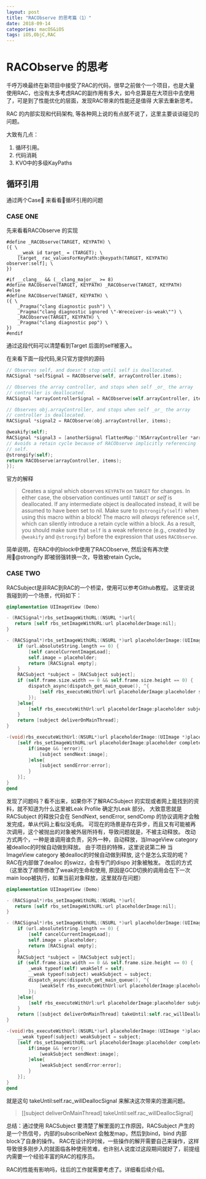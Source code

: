 ```yaml
---
layout: post
title: "RACObserve 的思考篇（1）"
date: 2018-09-14
categories: macOS&iOS
tags: iOS,ObjC,RAC
---
```


# RACObserve 的思考

千呼万唤最终在新项目中接受了RAC的代码，很早之前做个一个项目，也是大量使用RAC，也没有太多考虑RAC的副作用有多大，如今总算是在大项目中去使用了，可是到了性能优化的层面，发现RAC带来的性能还是值得
大家去重新思考。

RAC 的内部实现和代码架构, 等各种网上说的有点就不说了，这里主要谈谈碰见的问题。

大致有几点：

1. 循环引用。
2. 代码消耗
3. KVO中的多级KayPaths

## 循环引用

通过两个Case 来看看循环引用的问题

### CASE ONE

先来看看RACObserve 的实现

```Macro
#define _RACObserve(TARGET, KEYPATH) \
({ \
    __weak id target_ = (TARGET); \
    [target_ rac_valuesForKeyPath:@keypath(TARGET, KEYPATH) observer:self]; \
})

#if __clang__ && (__clang_major__ >= 8)
#define RACObserve(TARGET, KEYPATH) _RACObserve(TARGET, KEYPATH)
#else
#define RACObserve(TARGET, KEYPATH) \
({ \
    _Pragma("clang diagnostic push") \
    _Pragma("clang diagnostic ignored \"-Wreceiver-is-weak\"") \
    _RACObserve(TARGET, KEYPATH) \
    _Pragma("clang diagnostic pop") \
})
#endif
```

通过这段代码可以清楚看到Target 后面的self被塞入。

在来看下面一段代码,来只官方提供的源码

```Objective-C
// Observes self, and doesn't stop until self is deallocated.
RACSignal *selfSignal = RACObserve(self, arrayController.items);

// Observes the array controller, and stops when self _or_ the array
// controller is deallocated.
RACSignal *arrayControllerSignal = RACObserve(self.arrayController, items);

// Observes obj.arrayController, and stops when self _or_ the array
// controller is deallocated.
RACSignal *signal2 = RACObserve(obj.arrayController, items);

@weakify(self);
RACSignal *signal3 = [anotherSignal flattenMap:^(NSArrayController *arrayController) {
// Avoids a retain cycle because of RACObserve implicitly referencing
// self.
@strongify(self);
return RACObserve(arrayController, items);
}];
```

官方的解释
> Creates a signal which observes `KEYPATH` on `TARGET` for changes.
In either case, the observation continues until `TARGET` _or self_ is
deallocated. If any intermediate object is deallocated instead, it will be
assumed to have been set to nil.
Make sure to `@strongify(self)` when using this macro within a block! The
macro will _always_ reference `self`, which can silently introduce a retain
cycle within a block. As a result, you should make sure that `self` is a weak
reference (e.g., created by `@weakify` and `@strongify`) before the
expression that uses `RACObserve`.
>

简单说明，在RAC中的block中使用了RACObserve, 然后没有再次使用@strongify 即被弱强转换一次，导致被retain Cycle。

### CASE TWO

RACSubject是非RAC到RAC的一个桥梁，使用可以参考Github教程。
这里说说我碰到的一个场景，代码如下：

```Objective-C
@implementation UIImageView (Demo)

- (RACSignal*)rbs_setImageWithURL:(NSURL *)url{
   return [self rbs_setImageWithURL:url placeholderImage:nil];
}

- (RACSignal*)rbs_setImageWithURL:(NSURL *)url placeholderImage:(UIImage *)placeholder{
    if (url.absoluteString.length == 0) {
        [self cancelCurrentImageLoad];
        self.image = placeholder;
        return [RACSignal empty];
    }
    RACSubject *subject = [RACSubject subject];
    if (self.frame.size.width == 0 && self.frame.size.height == 0) {
        dispatch_async(dispatch_get_main_queue(), ^{
            [self rbs_executeWithUrl:url placeholderImage:placeholder subject:subject];
        });
    }else{
        [self rbs_executeWithUrl:url placeholderImage:placeholder subject:subject];
    }
    return [subject deliverOnMainThread];
}

-(void)rbs_executeWithUrl:(NSURL*)url placeholderImage:(UIImage *)placeholder subject:(RACSubject*)subject{
    [self rbs_setImageWithURL:url placeholderImage:placeholder completed:^(UIImage * _Nullable image, NSError * _Nullable error, RBSImageCacheType cacheType, NSURL * _Nullable imageURL) {
        if(image && !error){
            [subject sendNext:image];
        }else{
            [subject sendError:error];
        }
    }];
}
@end
```

发现了问题吗？看不出来，如果你不了解RACSubject 的实现或者网上能找到的资料，就不知道为什么这里被Leak Profile 确定为Leak 部分。
大致意思就是RACSubject 的释放只会在 SendNext, sendError, sendComp 的协议调用才会触发完成，单从代码上看似没毛病。
可现在的场景是存在异步，而且又有可能被再次调用，这个被抛出的对象被外层所持有，导致问题就是，不被主动释放。
改动方式两个，一种是谁调用谁负责，另外一种，自动释放，当ImageView category 被dealloc的时候自动做到释放。
由于项目的特殊，这里说说第二种
当ImageView category 被dealloc的时候自动做到释放, 这个是怎么实现的呢？
RAC在内部做了dealloc 的swizz，会有专门的dispo 对象被触发。
改后的方式（这里改了顺带修改了weak的生命和使用, 原因是GCD切换的调用会在下一次main loop被执行，如果当前对象释放，这里就存在问题）

```Objective-C
@implementation UIImageView (Demo)

- (RACSignal*)rbs_setImageWithURL:(NSURL *)url{
   return [self rbs_setImageWithURL:url placeholderImage:nil];
}

- (RACSignal*)rbs_setImageWithURL:(NSURL *)url placeholderImage:(UIImage *)placeholder{
    if (url.absoluteString.length == 0) {
        [self cancelCurrentImageLoad];
        self.image = placeholder;
        return [RACSignal empty];
    }
    RACSubject *subject = [RACSubject subject];
    if (self.frame.size.width == 0 && self.frame.size.height == 0) {
        _weak typeof(self) weakSelf = self;
        __weak typeof(subject) weakSubject = subject;
        dispatch_async(dispatch_get_main_queue(), ^{
            [weakSelf rbs_executeWithUrl:url placeholderImage:placeholder subject:weakSubject];
        });
    }else{
        [self rbs_executeWithUrl:url placeholderImage:placeholder subject:subject];
    }
    return [[subject deliverOnMainThread] takeUntil:self.rac_willDeallocSignal];
}

-(void)rbs_executeWithUrl:(NSURL*)url placeholderImage:(UIImage *)placeholder subject:(RACSubject*)subject{
    __weak typeof(subject) weakSubject = subject;
    [self rbs_setImageWithURL:url placeholderImage:placeholder completed:^(UIImage * _Nullable image, NSError * _Nullable error, RBSImageCacheType cacheType, NSURL * _Nullable imageURL) {
        if(image && !error){
            [weakSubject sendNext:image];
        }else{
            [weakSubject sendError:error];
        }
    }];
}
@end
```

就是这句 takeUntil:self.rac_willDeallocSignal 来解决这次带来的泄漏问题。

> [[subject deliverOnMainThread] takeUntil:self.rac_willDeallocSignal]

总结：通过使用 RACSubject 要清楚了解里面的工作原因，RACSubject 产生的是一个热信号，内部的subscribeNext 会触发map，然后到bind，bind 内部block了自身的操作。
RAC在设计的时候，一些操作的解开需要自己来操作，这样导致很多刚步入的就面临各种使用苦难，也许别人说度过这段期间就好了，前提组内需要一个经验丰富的RAC的程序员。

RAC的性能有影响吗，往后的工作就需要考虑了。详细看后续介绍。
